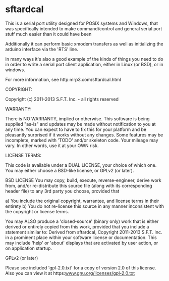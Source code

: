 # sftardcal

This is a serial port utility designed for POSIX systems and Windows, that was
specifically intended to make command/control and general serial port stuff
much easier than it could have been

Additionally it can perform basic xmodem transfers as well as initializing
the arduino interface via the 'RTS' line.

In many ways it's also a good example of the kinds of things you need to do
in order to write a serial port client application, either in Linux (or BSD),
or in windows.

For more information, see
    http:mrp3.com/sftardcal.html


COPYRIGHT:

Copyright (c) 2011-2013 S.F.T. Inc. - all rights reserved

WARRANTY:

There is NO WARRANTY, implied or otherwise.  This software is being
supplied "as-is" and updates may be made without notification to you
at any time.  You can expect to have to fix this for your platform
and be pleasantly surprised if it works without any changes.  Some
features may be incomplete, marked with 'TODO' and/or skeleton code.
Your mileage may vary.  In other words, use it at your OWN risk.

LICENSE TERMS:

This code is available under a DUAL LICENSE, your choice of which one.
You may either choose a BSD-like license, or GPLv2 (or later).

BSD LICENSE
You may copy, build, execute, reverse-engineer, derive work from,
and/or re-distribute this source file (along with its corresponding
header file) to any 3rd party you choose, provided that

a) You include the original copyright, warrantee, and license terms
   in their entirety
b) You do not re-license this source in any manner inconsistent with
   the copyright or license terms.

You may ALSO produce a 'closed-source' (binary only) work that is
either derived or entirely copied from this work, provided that you
include a statement similar to:
    Derived from sftardcal, Copyright 2011-2013 S.F.T. Inc.
in a prominent place within your software license or documentation.
This may include 'help' or 'about' displays that are activated by user
action, or on application startup.


GPLv2 (or later)

Please see included 'gpl-2.0.txt' for a copy of version 2.0 of this license.
Also you can view it at https:www.gnu.org/licenses/gpl-2.0.txt


